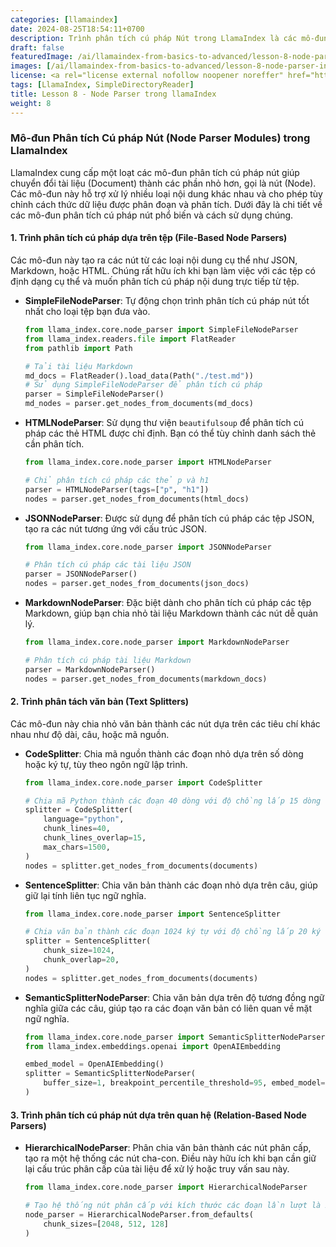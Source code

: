 ```yaml
---
categories: [llamaindex]
date: 2024-08-25T18:54:11+0700
description: Trình phân tích cú pháp Nút trong LlamaIndex là các mô-đun được thiết kế để phân chia tài liệu thành các đơn vị nhỏ hơn, dễ quản lý gọi là nút. Những nút này rất quan trọng cho việc tổ chức, truy vấn và phân tích dữ liệu văn bản một cách hiệu quả. LlamaIndex cung cấp nhiều loại Trình phân tích cú pháp Nút khác nhau, bao gồm các trình phân tích cú pháp dựa trên tệp cho các định dạng cụ thể như JSON và Markdown, các trình phân tách văn bản để phân đoạn nội dung theo câu hoặc ý nghĩa ngữ nghĩa, và các trình phân tích cú pháp dựa trên quan hệ để duy trì cấu trúc phân cấp. Những công cụ này cho phép xử lý nội dung văn bản đa dạng một cách tùy chỉnh và hiệu quả.
draft: false
featuredImage: /ai/llamaindex-from-basics-to-advanced/lesson-8-node-parser-in-llamaIndex.webp
images: [/ai/llamaindex-from-basics-to-advanced/lesson-8-node-parser-in-llamaIndex.webp]
license: <a rel="license external nofollow noopener noreffer" href="https://creativecommons.org/licenses/by-nc/4.0/" target="_blank">CC BY-NC 4.0</a>
tags: [LlamaIndex, SimpleDirectoryReader]
title: Lesson 8 - Node Parser trong llamaIndex
weight: 8
---
```


### Mô-đun Phân tích Cú pháp Nút (Node Parser Modules) trong LlamaIndex

LlamaIndex cung cấp một loạt các mô-đun phân tích cú pháp nút giúp chuyển đổi tài liệu (Document) thành các phần nhỏ hơn, gọi là nút (Node). Các mô-đun này hỗ trợ xử lý nhiều loại nội dung khác nhau và cho phép tùy chỉnh cách thức dữ liệu được phân đoạn và phân tích. Dưới đây là chi tiết về các mô-đun phân tích cú pháp nút phổ biến và cách sử dụng chúng.

#### 1. Trình phân tích cú pháp dựa trên tệp (File-Based Node Parsers)

Các mô-đun này tạo ra các nút từ các loại nội dung cụ thể như JSON, Markdown, hoặc HTML. Chúng rất hữu ích khi bạn làm việc với các tệp có định dạng cụ thể và muốn phân tích cú pháp nội dung trực tiếp từ tệp.

-   **SimpleFileNodeParser**: Tự động chọn trình phân tích cú pháp nút tốt nhất cho loại tệp bạn đưa vào.

    ```python
    from llama_index.core.node_parser import SimpleFileNodeParser
    from llama_index.readers.file import FlatReader
    from pathlib import Path

    # Tải tài liệu Markdown
    md_docs = FlatReader().load_data(Path("./test.md"))
    # Sử dụng SimpleFileNodeParser để phân tích cú pháp
    parser = SimpleFileNodeParser()
    md_nodes = parser.get_nodes_from_documents(md_docs)
    ```

-   **HTMLNodeParser**: Sử dụng thư viện `beautifulsoup` để phân tích cú pháp các thẻ HTML được chỉ định. Bạn có thể tùy chỉnh danh sách thẻ cần phân tích.

    ```python
    from llama_index.core.node_parser import HTMLNodeParser

    # Chỉ phân tích cú pháp các thẻ p và h1
    parser = HTMLNodeParser(tags=["p", "h1"])
    nodes = parser.get_nodes_from_documents(html_docs)
    ```

-   **JSONNodeParser**: Được sử dụng để phân tích cú pháp các tệp JSON, tạo ra các nút tương ứng với cấu trúc JSON.

    ```python
    from llama_index.core.node_parser import JSONNodeParser

    # Phân tích cú pháp các tài liệu JSON
    parser = JSONNodeParser()
    nodes = parser.get_nodes_from_documents(json_docs)
    ```

-   **MarkdownNodeParser**: Đặc biệt dành cho phân tích cú pháp các tệp Markdown, giúp bạn chia nhỏ tài liệu Markdown thành các nút dễ quản lý.

    ```python
    from llama_index.core.node_parser import MarkdownNodeParser

    # Phân tích cú pháp tài liệu Markdown
    parser = MarkdownNodeParser()
    nodes = parser.get_nodes_from_documents(markdown_docs)
    ```

#### 2. Trình phân tách văn bản (Text Splitters)

Các mô-đun này chia nhỏ văn bản thành các nút dựa trên các tiêu chí khác nhau như độ dài, câu, hoặc mã nguồn.

-   **CodeSplitter**: Chia mã nguồn thành các đoạn nhỏ dựa trên số dòng hoặc ký tự, tùy theo ngôn ngữ lập trình.

    ```python
    from llama_index.core.node_parser import CodeSplitter

    # Chia mã Python thành các đoạn 40 dòng với độ chồng lấp 15 dòng
    splitter = CodeSplitter(
        language="python",
        chunk_lines=40,
        chunk_lines_overlap=15,
        max_chars=1500,
    )
    nodes = splitter.get_nodes_from_documents(documents)
    ```

-   **SentenceSplitter**: Chia văn bản thành các đoạn nhỏ dựa trên câu, giúp giữ lại tính liên tục ngữ nghĩa.

    ```python
    from llama_index.core.node_parser import SentenceSplitter

    # Chia văn bản thành các đoạn 1024 ký tự với độ chồng lấp 20 ký tự
    splitter = SentenceSplitter(
        chunk_size=1024,
        chunk_overlap=20,
    )
    nodes = splitter.get_nodes_from_documents(documents)
    ```

-   **SemanticSplitterNodeParser**: Chia văn bản dựa trên độ tương đồng ngữ nghĩa giữa các câu, giúp tạo ra các đoạn văn bản có liên quan về mặt ngữ nghĩa.

    ```python
    from llama_index.core.node_parser import SemanticSplitterNodeParser
    from llama_index.embeddings.openai import OpenAIEmbedding

    embed_model = OpenAIEmbedding()
    splitter = SemanticSplitterNodeParser(
        buffer_size=1, breakpoint_percentile_threshold=95, embed_model=embed_model
    )
    ```

#### 3. Trình phân tích cú pháp nút dựa trên quan hệ (Relation-Based Node Parsers)

-   **HierarchicalNodeParser**: Phân chia văn bản thành các nút phân cấp, tạo ra một hệ thống các nút cha-con. Điều này hữu ích khi bạn cần giữ lại cấu trúc phân cấp của tài liệu để xử lý hoặc truy vấn sau này.

    ```python
    from llama_index.core.node_parser import HierarchicalNodeParser

    # Tạo hệ thống nút phân cấp với kích thước các đoạn lần lượt là 2048, 512, và 128 ký tự
    node_parser = HierarchicalNodeParser.from_defaults(
        chunk_sizes=[2048, 512, 128]
    )
    ```
